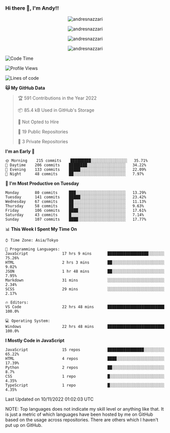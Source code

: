 ### Hi there 👋, I'm Andy!!

<p align="center" >
  <img src="https://github-profile-trophy.vercel.app/?username=AndresNazzari&theme=dracula&column=-1" alt="andresnazzari"/>
</p>

<p align="center">
  <img  src="https://github-readme-stats.vercel.app/api?username=AndresNazzari&count_private=true&show_icons=true&theme=dracula" alt="andresnazzari"/>
</p>
<p align="center">
  <img  src="https://github-readme-stats.vercel.app/api/top-langs/?username=AndresNazzari&layout=compact" alt="andresnazzari"/>
</p>
<p align="center" >
  <img src="https://github-readme-stats.vercel.app/api/wakatime?username=AndresNazzari" alt="andresnazzari"/>
</p>

<!--START_SECTION:waka-->
![Code Time](http://img.shields.io/badge/Code%20Time-253%20hrs%2039%20mins-blue)

![Profile Views](http://img.shields.io/badge/Profile%20Views-0-blue)

![Lines of code](https://img.shields.io/badge/From%20Hello%20World%20I%27ve%20Written-395%20Thousand%20lines%20of%20code-blue)

**🐱 My GitHub Data** 

> 🏆 591 Contributions in the Year 2022
 > 
> 📦 85.4 kB Used in GitHub's Storage 
 > 
> 🚫 Not Opted to Hire
 > 
> 📜 19 Public Repositories 
 > 
> 🔑 3 Private Repositories  
 > 
**I'm an Early 🐤** 

```text
🌞 Morning    215 commits    █████████░░░░░░░░░░░░░░░░   35.71% 
🌆 Daytime    206 commits    ████████░░░░░░░░░░░░░░░░░   34.22% 
🌃 Evening    133 commits    █████░░░░░░░░░░░░░░░░░░░░   22.09% 
🌙 Night      48 commits     ██░░░░░░░░░░░░░░░░░░░░░░░   7.97%

```
📅 **I'm Most Productive on Tuesday** 

```text
Monday       80 commits     ███░░░░░░░░░░░░░░░░░░░░░░   13.29% 
Tuesday      141 commits    █████░░░░░░░░░░░░░░░░░░░░   23.42% 
Wednesday    67 commits     ██░░░░░░░░░░░░░░░░░░░░░░░   11.13% 
Thursday     58 commits     ██░░░░░░░░░░░░░░░░░░░░░░░   9.63% 
Friday       106 commits    ████░░░░░░░░░░░░░░░░░░░░░   17.61% 
Saturday     43 commits     █░░░░░░░░░░░░░░░░░░░░░░░░   7.14% 
Sunday       107 commits    ████░░░░░░░░░░░░░░░░░░░░░   17.77%

```


📊 **This Week I Spent My Time On** 

```text
⌚︎ Time Zone: Asia/Tokyo

💬 Programming Languages: 
JavaScript               17 hrs 9 mins       ██████████████████░░░░░░░   75.26% 
HTML                     2 hrs 3 mins        ██░░░░░░░░░░░░░░░░░░░░░░░   9.02% 
JSON                     1 hr 48 mins        ██░░░░░░░░░░░░░░░░░░░░░░░   7.95% 
Markdown                 31 mins             ░░░░░░░░░░░░░░░░░░░░░░░░░   2.34% 
SCSS                     29 mins             ░░░░░░░░░░░░░░░░░░░░░░░░░   2.17%

🔥 Editors: 
VS Code                  22 hrs 48 mins      █████████████████████████   100.0%

💻 Operating System: 
Windows                  22 hrs 48 mins      █████████████████████████   100.0%

```

**I Mostly Code in JavaScript** 

```text
JavaScript               15 repos            ████████████████░░░░░░░░░   65.22% 
HTML                     4 repos             ████░░░░░░░░░░░░░░░░░░░░░   17.39% 
Python                   2 repos             ██░░░░░░░░░░░░░░░░░░░░░░░   8.7% 
CSS                      1 repo              █░░░░░░░░░░░░░░░░░░░░░░░░   4.35% 
TypeScript               1 repo              █░░░░░░░░░░░░░░░░░░░░░░░░   4.35%

```



 Last Updated on 10/11/2022 01:02:03 UTC
<!--END_SECTION:waka-->

NOTE: Top languages does not indicate my skill level or anything like that. It is just a metric of which languages have been hosted by me on GitHub based on the usage across repositories. There are others which I haven't put up on GitHub.

<!-- Here are some ideas to get you started:

-   🔭 I’m currently working on ...
-   🌱 I’m currently learning ...
-   👯 I’m looking to collaborate on ...
-   🤔 I’m looking for help with ...
-   💬 Ask me about ...
-   📫 How to reach me: ...
-   😄 Pronouns: ...
-   ⚡ Fun fact: ... -->

